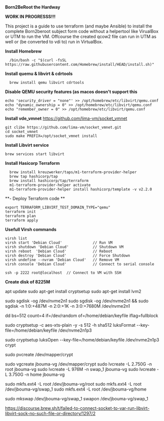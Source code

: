 **Born2BeRoot the Hardway**

**WORK IN PROGRESSS!!!**

This project is a guide to use terraform (and maybe Ansible) to install the complete Born2beroot subject form code without a helpertool like VirualBox or UTM to run the VM. Offcourse the created qcow2 file can run in UTM as well or (be converted to vdi to) run in VirtualBox.

**Install Homebrew**
```
  /bin/bash -c "$(curl -fsSL https://raw.githubusercontent.com/Homebrew/install/HEAD/install.sh)"
```
**Install quemu & libvirt & cdrtools**
```
  brew install qemu libvirt cdrtools 
```

<!-- **Install virtmanager**
```
brew tap arthurk/homebrew-virt-manager
brew install virt-manager virt-viewer
``` -->

**Disable QEMU security features (as macos doesn't support this**
```
echo 'security_driver = "none"' >> /opt/homebrew/etc/libvirt/qemu.conf
echo "dynamic_ownership = 0" >> /opt/homebrew/etc/libvirt/qemu.conf
echo "remember_owner = 0" >> /opt/homebrew/etc/libvirt/qemu.conf
```

**Install vde_vmnet**
https://github.com/lima-vm/socket_vmnet
```
git clibe https://github.com/lima-vm/socket_vmnet.git
cd socket_vmnet
sudo make PREFIX=/opt/socket_vmnet install
```

**Install Libvirt service**
```
brew services start libvirt
```

**Install Hasicorp Terraform**
```
  brew install kreuzwerker/taps/m1-terraform-provider-helper
  brew tap hashicorp/tap
  brew install hashicorp/tap/terraform
  m1-terraform-provider-helper activate
  m1-terraform-provider-helper install hashicorp/template -v v2.2.0
```

**- Deploy Terraform code **
```
export TERRAFORM_LIBVIRT_TEST_DOMAIN_TYPE="qemu" 
terraform init
terraform plan
terraform apply
```

**Usefull Virsh commands**
```
virsh list
virsh start 'Debian Cloud'              // Run VM
virsh shutdown 'Debian Cloud'           // Shutdown VM
virsh reboot  'Debian Cloud'            // Reboot
virsh destroy 'Debian Cloud'            // Force Shutdown
virsh undefine --nvram 'Debian Cloud'   // Remove VM
virsh console 'Debian Cloud'            // Connect to serial console

ssh -p 2222 root@localhost  // Connect to VM with SSH
```

**Create disk of 8225M**

apt update
sudo apt-get install cryptsetup
sudo apt-get install lvm2

<!-- sudo dd if=/dev/zero of=/dev/nvme2n1 bs=512k count=16450 -->

sudo sgdisk -og /dev/nvme2n1
sudo sgdisk -og /dev/nvme2n1 && sudo sgdisk -n 1:0:+487M -n 2:0:+1K -n 3:0:+7680M  /dev/nvme2n1

dd bs=512 count=4 if=/dev/random of=/home/debian/keyfile iflag=fullblock

sudo cryptsetup -c aes-xts-plain -y -s 512 -h sha512 luksFormat --key-file=/home/debian/keyfile /dev/nvme2n1p3

<!-- sudo cryptsetup --cipher=aes-xts-plain64 --offset=0 --key-file=/home/debian/keyfile --key-size=512 open --type=plain /dev/nvme2n1p3 crypt -->

<!-- sudo cryptsetup luksFormat --key-file=/home/debian/keyfile  /dev/nvme2n1p3 -->
sudo cryptsetup luksOpen --key-file=/home/debian/keyfile /dev/nvme2n1p3 crypt

sudo pvcreate /dev/mapper/crypt

sudo vgcreate jbouma-vg /dev/mapper/crypt 
sudo lvcreate -L 2.750G -n root jbouma-vg
sudo lvcreate -L 976M -n swap_1 jbouma-vg
sudo lvcreate -L 3.750G -n home jbouma-vg


sudo mkfs.ext4 -L root /dev/jbouma-vg/root 
sudo mkfs.ext4 -L root /dev/jbouma-vg/swap_1 
sudo mkfs.ext4 -L root /dev/jbouma-vg/home


<!-- sudo dd if=/dev/nvme1n1p1 of=/dev/jbouma-vg/root bs=512 -->
<!-- resize2fs /dev/sda1 -->

sudo mkswap /dev/jbouma-vg/swap_1 
swapon /dev/jbouma-vg/swap_1 

https://discourse.brew.sh/t/failed-to-connect-socket-to-var-run-libvirt-libvirt-sock-no-such-file-or-directory/1297/2


<!-- - Create folder
mkdir ~/vms && cd ~/vms
- Create disk for VM
qemu-img create -f qcow2 ubuntu.qcow2 50g
- Run debiancloud.xml > virsh define debiancloud.xml
- Start VM > virsh start 'Debian Cloud' -->
